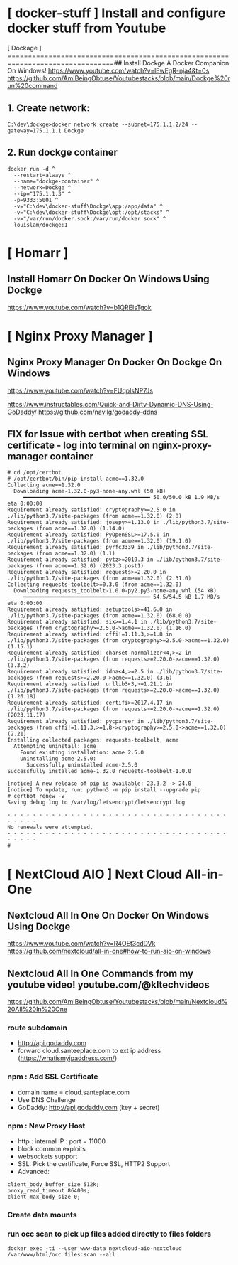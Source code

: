 [ docker-stuff ]  Install and configure docker stuff from Youtube
================================================================================

[ Dockage ]
================================================================================## Install Dockge A Docker Companion On Windows!
https://www.youtube.com/watch?v=lEwEgR-nja4&t=0s
https://github.com/AmIBeingObtuse/Youtubestacks/blob/main/Dockge%20run%20command


## 1. Create network:
```
C:\dev\dockge>docker network create --subnet=175.1.1.2/24 --gateway=175.1.1.1 Dockge
```

## 2. Run dockge container
```
docker run -d ^
  --restart=always ^
  --name="dockge-container" ^
  --network=Dockge ^
  --ip="175.1.1.3" ^
  -p=9333:5001 ^
  -v="C:\dev\docker-stuff\Dockge\app:/app/data" ^
  -v="C:\dev\docker-stuff\Dockge\opt:/opt/stacks" ^
  -v="/var/run/docker.sock:/var/run/docker.sock" ^
  louislam/dockge:1
```

[ Homarr ]
================================================================================
## Install Homarr On Docker On Windows Using Dockge
https://www.youtube.com/watch?v=b1QREIsTgok


[ Nginx Proxy Manager ]
================================================================================
## Nginx Proxy Manager On Docker On Dockge On Windows
https://www.youtube.com/watch?v=FUqpIsNP7Js


https://www.instructables.com/Quick-and-Dirty-Dynamic-DNS-Using-GoDaddy/
https://github.com/navilg/godaddy-ddns


## FIX for Issue with certbot when creating SSL certificate - log into terminal on nginx-proxy-manager container
```
# cd /opt/certbot
# /opt/certbot/bin/pip install acme==1.32.0
Collecting acme==1.32.0
  Downloading acme-1.32.0-py3-none-any.whl (50 kB)
     ━━━━━━━━━━━━━━━━━━━━━━━━━━━━━━━━━━━━━━━━ 50.0/50.0 kB 1.9 MB/s eta 0:00:00
Requirement already satisfied: cryptography>=2.5.0 in ./lib/python3.7/site-packages (from acme==1.32.0) (2.8)
Requirement already satisfied: josepy>=1.13.0 in ./lib/python3.7/site-packages (from acme==1.32.0) (1.14.0)
Requirement already satisfied: PyOpenSSL>=17.5.0 in ./lib/python3.7/site-packages (from acme==1.32.0) (19.1.0)
Requirement already satisfied: pyrfc3339 in ./lib/python3.7/site-packages (from acme==1.32.0) (1.1)
Requirement already satisfied: pytz>=2019.3 in ./lib/python3.7/site-packages (from acme==1.32.0) (2023.3.post1)
Requirement already satisfied: requests>=2.20.0 in ./lib/python3.7/site-packages (from acme==1.32.0) (2.31.0)
Collecting requests-toolbelt>=0.3.0 (from acme==1.32.0)
  Downloading requests_toolbelt-1.0.0-py2.py3-none-any.whl (54 kB)
     ━━━━━━━━━━━━━━━━━━━━━━━━━━━━━━━━━━━━━━━━ 54.5/54.5 kB 1.7 MB/s eta 0:00:00
Requirement already satisfied: setuptools>=41.6.0 in ./lib/python3.7/site-packages (from acme==1.32.0) (68.0.0)
Requirement already satisfied: six>=1.4.1 in ./lib/python3.7/site-packages (from cryptography>=2.5.0->acme==1.32.0) (1.16.0)
Requirement already satisfied: cffi!=1.11.3,>=1.8 in ./lib/python3.7/site-packages (from cryptography>=2.5.0->acme==1.32.0) (1.15.1)
Requirement already satisfied: charset-normalizer<4,>=2 in ./lib/python3.7/site-packages (from requests>=2.20.0->acme==1.32.0) (3.3.2)
Requirement already satisfied: idna<4,>=2.5 in ./lib/python3.7/site-packages (from requests>=2.20.0->acme==1.32.0) (3.6)
Requirement already satisfied: urllib3<3,>=1.21.1 in ./lib/python3.7/site-packages (from requests>=2.20.0->acme==1.32.0) (1.26.18)
Requirement already satisfied: certifi>=2017.4.17 in ./lib/python3.7/site-packages (from requests>=2.20.0->acme==1.32.0) (2023.11.17)
Requirement already satisfied: pycparser in ./lib/python3.7/site-packages (from cffi!=1.11.3,>=1.8->cryptography>=2.5.0->acme==1.32.0) (2.21)
Installing collected packages: requests-toolbelt, acme
  Attempting uninstall: acme
    Found existing installation: acme 2.5.0
    Uninstalling acme-2.5.0:
      Successfully uninstalled acme-2.5.0
Successfully installed acme-1.32.0 requests-toolbelt-1.0.0

[notice] A new release of pip is available: 23.3.2 -> 24.0
[notice] To update, run: python3 -m pip install --upgrade pip
# certbot renew -v
Saving debug log to /var/log/letsencrypt/letsencrypt.log

- - - - - - - - - - - - - - - - - - - - - - - - - - - - - - - - - - - - - - - -
No renewals were attempted.
- - - - - - - - - - - - - - - - - - - - - - - - - - - - - - - - - - - - - - - -
#
```


[ NextCloud AIO ] Next Cloud All-in-One
================================================================================
## Nextcloud All In One On Docker On Windows Using Dockge
https://www.youtube.com/watch?v=R4OEt3cdDVk
https://github.com/nextcloud/all-in-one#how-to-run-aio-on-windows

## Nextcloud All In One Commands from my youtube video! youtube.com/@kltechvideos
https://github.com/AmIBeingObtuse/Youtubestacks/blob/main/Nextcloud%20All%20In%20One

### route subdomain
- http://api.godaddy.com
- forward cloud.santeeplace.com to ext ip address (https://whatismyipaddress.com/)

### npm : Add SSL Certificate
- domain name = cloud.santeplace.com
- Use DNS Challenge
- GoDaddy: http://api.godaddy.com (key + secret)

### npm : New Proxy Host
- http : internal IP : port = 11000
- block common exploits
- websockets support
- SSL: Pick the certificate, Force SSL, HTTP2 Support
- Advanced:
```
client_body_buffer_size 512k;
proxy_read_timeout 86400s;
client_max_body_size 0;
```

### Create data mounts

### run occ scan to pick up files added directly to files folders

```
docker exec -ti --user www-data nextcloud-aio-nextcloud /var/www/html/occ files:scan --all
```